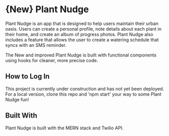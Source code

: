 # {New} Plant Nudge

Plant Nudge is an app that is designed to help users maintain their urban oasis.
Users can create a personal profile, note details about each plant in their home, and create an album of progress photos. Plant Nudge also includes a feature that allows the user to create a watering schedule that syncs with an SMS reminder.

The New and improved Plant Nudge is built with functional components using hooks for cleaner, more precise code.

## How to Log In

This project is currently under construction and has not yet been deployed. For a local version, clone this repo and 'npm start' your way to some Plant Nudge fun!

## Built With

Plant Nudge is built with the MERN stack and Twilio API.
